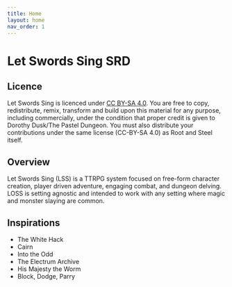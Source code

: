```yaml
---
title: Home
layout: home
nav_order: 1
---
```


# Let Swords Sing SRD

## Licence

Let Swords Sing is licenced under <a href="https://creativecommons.org/licenses/by-sa/4.0/">CC BY-SA 4.0</a>. You are free to copy, redistribute, remix, transform and build upon this material for any purpose, including commercially, under the condition that proper credit is given to Dorothy Dusk/The Pastel Dungeon. You must also distribute your contributions under the same license (CC-BY-SA 4.0) as Root and Steel itself.

## Overview

Let Swords Sing (LSS) is a TTRPG system focused on free-form character creation, player driven adventure, engaging combat, and dungeon delving. LOSS is setting agnostic and intended to work with any setting where magic and monster slaying are common.

## Inspirations

- The White Hack
- Cairn
- Into the Odd
- The Electrum Archive
- His Majesty the Worm
- Block, Dodge, Parry
